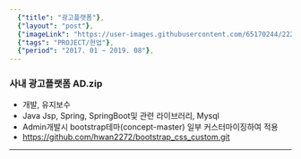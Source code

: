 ```yaml
---
  {"title": "광고플랫폼"},
  {"layout": "post"},
  {"imageLink": "https://user-images.githubusercontent.com/65170244/222340662-fedb0f05-92c0-47aa-a27e-54a7033fdad7.png"},
  {"tags": "PROJECT/현업"},
  {"period": "2017. 01 ~ 2019. 08"},
---
```


### 사내 광고플랫폼 AD.zip

- 개발, 유지보수
- Java Jsp, Spring, SpringBoot및 관련 라이브러리, Mysql
- Admin개발시 bootstrap테마(concept-master) 일부 커스터마이징하여 적용
- https://github.com/hwan2272/bootstrap_css_custom.git

---
